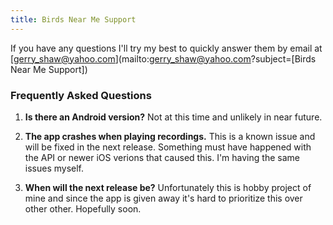 ```yaml
---
title: Birds Near Me Support
---
```


If you have any questions I'll try my best to quickly answer them by email at [gerry_shaw@yahoo.com](mailto:gerry_shaw@yahoo.com?subject=[Birds Near Me Support])

### Frequently Asked Questions

1. **Is there an Android version?** Not at this time and unlikely in near future.

2. **The app crashes when playing recordings.** This is a known issue and will be fixed in the next release. Something must have happened with the API or newer iOS verions that caused this. I'm having the same issues myself.

3. **When will the next release be?** Unfortunately this is hobby project of mine and since the app is given away it's hard to prioritize this over other other. Hopefully soon.
